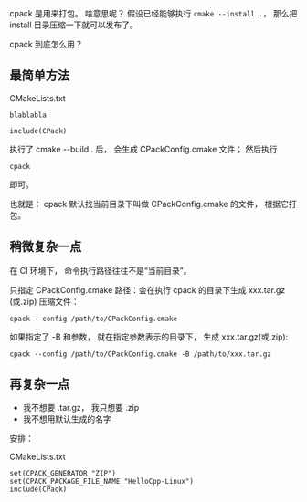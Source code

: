 cpack 是用来打包。 啥意思呢？ 假设已经能够执行 `cmake --install .`， 那么把 install 目录压缩一下就可以发布了。

cpack 到底怎么用？

## 最简单方法

CMakeLists.txt
```
blablabla

include(CPack)
```

执行了 cmake --build . 后， 会生成 CPackConfig.cmake 文件； 然后执行
```
cpack
```
即可。

也就是： cpack 默认找当前目录下叫做 CPackConfig.cmake 的文件， 根据它打包。

## 稍微复杂一点

在 CI 环境下， 命令执行路径往往不是“当前目录”。


只指定 CPackConfig.cmake 路径：会在执行 cpack 的目录下生成 xxx.tar.gz (或.zip) 压缩文件：
```
cpack --config /path/to/CPackConfig.cmake
```

如果指定了 -B 和参数， 就在指定参数表示的目录下， 生成 xxx.tar.gz(或.zip):
```
cpack --config /path/to/CPackConfig.cmake -B /path/to/xxx.tar.gz
```

## 再复杂一点

- 我不想要 .tar.gz， 我只想要 .zip
- 我不想用默认生成的名字

安排：

CMakeLists.txt
```
set(CPACK_GENERATOR "ZIP")
set(CPACK_PACKAGE_FILE_NAME "HelloCpp-Linux")
include(CPack)
```
